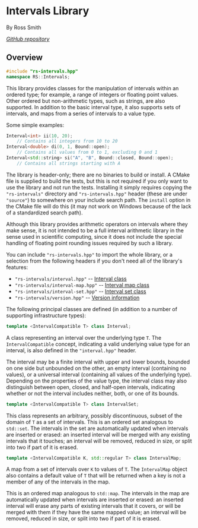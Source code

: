 # Intervals Library

By Ross Smith

_[GitHub repository](https://github.com/CaptainCrowbar/rs-interval)_

## Overview

```c++
#include "rs-intervals.hpp"
namespace RS::Intervals;
```

This library provides classes for the manipulation of intervals within an
ordered type; for example, a range of integers or floating point values.
Other ordered but non-arithmetic types, such as strings, are also supported.
In addition to the basic interval type, it also supports sets of intervals,
and maps from a series of intervals to a value type.

Some simple examples:

```c++
Interval<int> ii(10, 20);
    // Contains all integers from 10 to 20
Interval<double> di(0, 1, Bound::open);
    // Contains all values from 0 to 1, excluding 0 and 1
Interval<std::string> si("A", "B", Bound::closed, Bound::open);
    // Contains all strings starting with A
```

The library is header-only; there are no binaries to build or install. A CMake
file is supplied to build the tests, but this is not required if you only
want to use the library and not run the tests. Installing it simply requires
copying the `"rs-intervals"` directory and `"rs-intervals.hpp"` header
(these are under `"source"`) to somewhere on your include search path. The
`install` option in the CMake file will do this (it may not work on Windows
because of the lack of a standardized search path).

Although this library provides arithmetic operators on intervals where they
make sense, it is not intended to be a full interval arithmetic library in
the sense used in scientific computing, since it does not include the special
handling of floating point rounding issues required by such a library.

You can include `"rs-intervals.hpp"` to import the whole library, or a
selection from the following headers if you don't need all of the library's
features:

* `"rs-intervals/interval.hpp"` -- [Interval class](interval.html)
* `"rs-intervals/interval-map.hpp"` -- [Interval map class](interval-map.html)
* `"rs-intervals/interval-set.hpp"` -- [Interval set class](interval-set.html)
* `"rs-intervals/version.hpp"` -- [Version information](version.html)

The following principal classes are defined (in addition to a number of
supporting infrastructure types):

```c++
template <IntervalCompatible T> class Interval;
```

A class representing an interval over the underlying type `T`. The
`IntervalCompatible` concept, indicating a valid underlying value type for an
interval, is also defined in the `"interval.hpp"` header.

The interval may be a finite interval with upper and lower bounds, bounded on
one side but unbounded on the other, an empty interval (containing no
values), or a universal interval (containing all values of the underlying
type). Depending on the properties of the value type, the interval class may
also distinguish between open, closed, and half-open intervals, indicating
whether or not the interval includes neither, both, or one of its bounds.

```c++
template <IntervalCompatible T> class IntervalSet;
```

This class represents an arbitrary, possibly discontinuous, subset of the
domain of `T` as a set of intervals. This is an ordered set analogous to
`std::set`. The intervals in the set are automatically updated when intervals
are inserted or erased: an inserted interval will be merged with any existing
intervals that it touches; an interval will be removed, reduced in size, or
split into two if part of it is erased.

```c++
template <IntervalCompatible K, std::regular T> class IntervalMap;
```

A map from a set of intervals over `K` to values of `T`. The `IntervalMap`
object also contains a default value of `T` that will be returned when a key
is not a member of any of the intervals in the map.

This is an ordered map analogous to `std::map`. The intervals in the map are
automatically updated when intervals are inserted or erased: an inserted
interval will erase any parts of existing intervals that it covers, or will
be merged with them if they have the same mapped value; an interval will be
removed, reduced in size, or split into two if part of it is erased.
